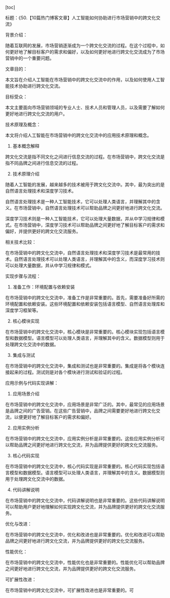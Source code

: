 
[toc]                    
                
                
标题：《50.【10篇热门博客文章】人工智能如何协助进行市场营销中的跨文化交流》

背景介绍：

随着互联网的发展，市场营销逐渐成为一个跨文化交流的过程。在这个过程中，如何更好地了解目标客户的需求和偏好，以及如何更好地进行跨文化交流成为了市场营销中的一个重要问题。

文章目的：

本文旨在介绍人工智能在市场营销中的跨文化交流中的作用，以及如何使用人工智能技术协助进行跨文化交流。

目标受众：

本文主要面向市场营销领域的专业人士、技术人员和管理人员，以及需要了解如何更好地进行跨文化交流的用户。

技术原理及概念：

本文将介绍人工智能在市场营销中的跨文化交流中的应用技术原理和概念。

1. 基本概念解释

跨文化交流是指不同文化之间进行信息交流的过程。在市场营销中，跨文化交流是指不同品牌之间进行信息交流的过程。

2. 技术原理介绍

随着人工智能的发展，越来越多的技术被用于跨文化交流中。其中，最为突出的是自然语言处理技术和深度学习技术。

自然语言处理技术是一种人工智能技术，它可以处理人类语言，并理解其中的含义。在市场营销中，自然语言处理技术可以帮助品牌之间更好地进行跨文化交流。

深度学习技术则是一种人工智能技术，它可以处理大量数据，并从中学习规律和模式。在市场营销中，深度学习技术可以帮助品牌之间更好地了解目标客户的需求和偏好，并提供更好的跨文化交流服务。

相关技术比较：

在市场营销中的跨文化交流中，自然语言处理技术和深度学习技术是最常用的技术。自然语言处理技术可以处理人类语言，并理解其中的含义，而深度学习技术则可以处理大量数据，并从中学习规律和模式。

实现步骤与流程：

1. 准备工作：环境配置与依赖安装

在市场营销中的跨文化交流中，准备工作是非常重要的。首先，需要准备好所需的环境配置和依赖安装。这些环境配置和依赖安装包括语言模型、自然语言处理库和深度学习框架等。

2. 核心模块实现

在市场营销中的跨文化交流中，核心模块是非常重要的。核心模块实现包括语言模型和数据模型。语言模型可以处理人类语言，并理解其中的含义。数据模型则用于处理跨文化交流中的数据。

3. 集成与测试

在市场营销中的跨文化交流中，集成和测试也是非常重要的。集成是将各个模块连接起来的过程。测试则是对各个模块进行测试和验证的过程。

应用示例与代码实现讲解：

1. 应用场景介绍

在市场营销中的跨文化交流中，应用场景是非常广泛的。其中，最常见的应用场景是品牌之间的广告营销。在这些广告营销中，品牌之间需要更好地进行跨文化交流，以便更好地了解目标客户的需求和偏好。

2. 应用实例分析

在市场营销中的跨文化交流中，应用实例分析是非常重要的。这些应用实例分析可以帮助品牌之间更好地进行跨文化交流，并为品牌提供更好的跨文化交流服务。

3. 核心代码实现

在市场营销中的跨文化交流中，核心代码实现是非常重要的。核心代码实现包括语言模型和数据模型。语言模型可以处理人类语言，并理解其中的含义。数据模型则用于处理跨文化交流中的数据。

4. 代码讲解说明

在市场营销中的跨文化交流中，代码讲解说明也是非常重要的。这些代码讲解说明可以帮助用户更好地理解如何实现跨文化交流，并为品牌提供更好的跨文化交流服务。

优化与改进：

在市场营销中的跨文化交流中，优化和改进也是非常重要的。优化和改进可以帮助品牌之间更好地进行跨文化交流，并为品牌提供更好的跨文化交流服务。

性能优化：

在市场营销中的跨文化交流中，性能优化也是非常重要的。性能优化可以帮助品牌之间更好地进行跨文化交流，并为品牌提供更好的跨文化交流服务。

可扩展性改进：

在市场营销中的跨文化交流中，可扩展性改进也是非常重要的。可

